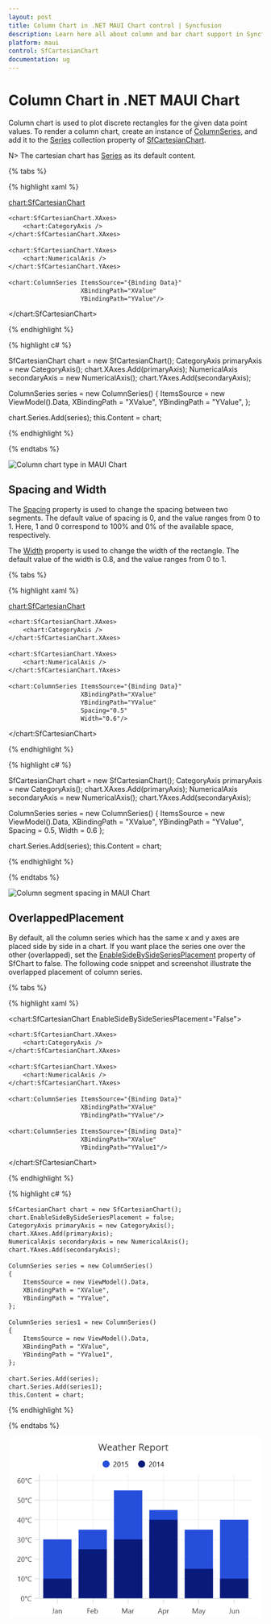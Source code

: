```yaml
---
layout: post
title: Column Chart in .NET MAUI Chart control | Syncfusion
description: Learn here all about column and bar chart support in Syncfusion .NET MAUI Chart (SfCartesianChart) control.
platform: maui
control: SfCartesianChart
documentation: ug
---
```


# Column Chart in .NET MAUI Chart

Column chart is used to plot discrete rectangles for the given data point values. To render a column chart, create an instance of [ColumnSeries](https://help.syncfusion.com/cr/maui/Syncfusion.Maui.Charts.ColumnSeries.html?tabs=tabid-1), and add it to the [Series](https://help.syncfusion.com/cr/maui/Syncfusion.Maui.Charts.SfCartesianChart.html#Syncfusion_Maui_Charts_SfCartesianChart_Series) collection property of [SfCartesianChart](https://help.syncfusion.com/cr/maui/Syncfusion.Maui.Charts.SfCartesianChart.html?tabs=tabid-1).

N> The cartesian chart has [Series](https://help.syncfusion.com/cr/maui/Syncfusion.Maui.Charts.SfCartesianChart.html#Syncfusion_Maui_Charts_SfCartesianChart_Series) as its default content.

{% tabs %}

{% highlight xaml %}

<chart:SfCartesianChart>

    <chart:SfCartesianChart.XAxes>
        <chart:CategoryAxis />
    </chart:SfCartesianChart.XAxes>

    <chart:SfCartesianChart.YAxes>
        <chart:NumericalAxis />
    </chart:SfCartesianChart.YAxes>   

    <chart:ColumnSeries ItemsSource="{Binding Data}"
						XBindingPath="XValue"
						YBindingPath="YValue"/>

</chart:SfCartesianChart>

{% endhighlight %}

{% highlight c# %}

SfCartesianChart chart = new SfCartesianChart();
CategoryAxis primaryAxis = new CategoryAxis();
chart.XAxes.Add(primaryAxis);
NumericalAxis secondaryAxis = new NumericalAxis();
chart.YAxes.Add(secondaryAxis);

ColumnSeries series = new ColumnSeries()
{
    ItemsSource = new ViewModel().Data,
    XBindingPath = "XValue",
    YBindingPath = "YValue",
};

chart.Series.Add(series);
this.Content = chart;

{% endhighlight %}

{% endtabs %}

![Column chart type in MAUI Chart](Chart-Types_images/maui_column_chart.png)

## Spacing and Width

The [Spacing](https://help.syncfusion.com/cr/maui/Syncfusion.Maui.Charts.ColumnSeries.html#Syncfusion_Maui_Charts_ColumnSeries_Spacing) property is used to change the spacing between two segments. The default value of spacing is 0, and the value ranges from 0 to 1. Here, 1 and 0 correspond to 100% and 0% of the available space, respectively. 

The [Width](https://help.syncfusion.com/cr/maui/Syncfusion.Maui.Charts.ColumnSeries.html#Syncfusion_Maui_Charts_ColumnSeries_Width) property is used to change the width of the rectangle. The default value of the width is 0.8, and the value ranges from 0 to 1.

{% tabs %}

{% highlight xaml %}

<chart:SfCartesianChart>

    <chart:SfCartesianChart.XAxes>
        <chart:CategoryAxis />
    </chart:SfCartesianChart.XAxes>

    <chart:SfCartesianChart.YAxes>
        <chart:NumericalAxis />
    </chart:SfCartesianChart.YAxes>  

    <chart:ColumnSeries ItemsSource="{Binding Data}"
						XBindingPath="XValue"
						YBindingPath="YValue"
						Spacing="0.5"
						Width="0.6"/>

</chart:SfCartesianChart>

{% endhighlight %}

{% highlight c# %}

SfCartesianChart chart = new SfCartesianChart();
CategoryAxis primaryAxis = new CategoryAxis();
chart.XAxes.Add(primaryAxis);
NumericalAxis secondaryAxis = new NumericalAxis();
chart.YAxes.Add(secondaryAxis);

ColumnSeries series = new ColumnSeries()
{
    ItemsSource = new ViewModel().Data,
    XBindingPath = "XValue",
    YBindingPath = "YValue",
    Spacing = 0.5,
    Width = 0.6
};

chart.Series.Add(series);
this.Content = chart;

{% endhighlight %}

{% endtabs %}

![Column segment spacing in MAUI Chart](Chart-Types_images/maui_column_chart_with_segment_spacing.png)

## OverlappedPlacement

By default, all the column series which has the same x and y axes are placed side by side in a chart. If you want place the series one over the other (overlapped), set the [EnableSideBySideSeriesPlacement]() property of SfChart to false. The following code snippet and screenshot illustrate the overlapped placement of column series.

{% tabs %}

{% highlight xaml %}

<chart:SfCartesianChart EnableSideBySideSeriesPlacement="False">

    <chart:SfCartesianChart.XAxes>
        <chart:CategoryAxis />
    </chart:SfCartesianChart.XAxes>

    <chart:SfCartesianChart.YAxes>
        <chart:NumericalAxis />
    </chart:SfCartesianChart.YAxes>   

    <chart:ColumnSeries ItemsSource="{Binding Data}"
						XBindingPath="XValue"
						YBindingPath="YValue"/>
                        
    <chart:ColumnSeries ItemsSource="{Binding Data}"
						XBindingPath="XValue"
						YBindingPath="YValue1"/>                    

</chart:SfCartesianChart>

{% endhighlight %}

{% highlight c# %}

    SfCartesianChart chart = new SfCartesianChart();
    chart.EnableSideBySideSeriesPlacement = false;
    CategoryAxis primaryAxis = new CategoryAxis();
    chart.XAxes.Add(primaryAxis);
    NumericalAxis secondaryAxis = new NumericalAxis();
    chart.YAxes.Add(secondaryAxis);

    ColumnSeries series = new ColumnSeries()
    {
        ItemsSource = new ViewModel().Data,
        XBindingPath = "XValue",
        YBindingPath = "YValue",
    };

    ColumnSeries series1 = new ColumnSeries()
    {
        ItemsSource = new ViewModel().Data,
        XBindingPath = "XValue",
        YBindingPath = "YValue1",
    };

    chart.Series.Add(series);
    chart.Series.Add(series1);
    this.Content = chart;

{% endhighlight %}

{% endtabs %}

![Column segment enableSideBySideSeriesPlacement in Maui Chart](Chart-Types_images/EnableSidebySidePlacement_Outptu.png)